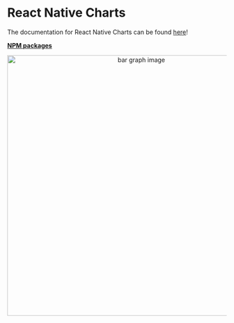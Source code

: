 # React Native Charts

The documentation for React Native Charts can be found [here](https://chartiful.io/react-native)!

**[NPM packages](https://www.npmjs.com/org/chartiful)**

<p align="center">
  <img src="https://seanwatters.io/images/@chartiful-react-native-overview.png" width="600px" alt="bar graph image">
</p>
